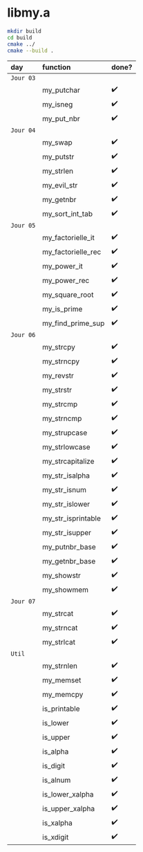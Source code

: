 libmy.a
=======

```bash
mkdir build
cd build
cmake ../
cmake --build .
```

| day | function | done? |
| :- | :- | :- |
|`Jour 03` |
| |my_putchar | :heavy_check_mark:
| |my_isneg | :heavy_check_mark:
| |my_put_nbr | :heavy_check_mark:
|`Jour 04` |
| |my_swap | :heavy_check_mark:
| |my_putstr | :heavy_check_mark:
| |my_strlen | :heavy_check_mark:
| |my_evil_str | :heavy_check_mark:
| |my_getnbr | :heavy_check_mark:
| |my_sort_int_tab | :heavy_check_mark:
|`Jour 05` |
| |my_factorielle_it | :heavy_check_mark:
| |my_factorielle_rec | :heavy_check_mark:
| |my_power_it | :heavy_check_mark:
| |my_power_rec | :heavy_check_mark:
| |my_square_root | :heavy_check_mark:
| |my_is_prime | :heavy_check_mark:
| |my_find_prime_sup | :heavy_check_mark:
|`Jour 06` |
| |my_strcpy | :heavy_check_mark:
| |my_strncpy | :heavy_check_mark:
| |my_revstr | :heavy_check_mark:
| |my_strstr | :heavy_check_mark:
| |my_strcmp | :heavy_check_mark:
| |my_strncmp | :heavy_check_mark:
| |my_strupcase | :heavy_check_mark:
| |my_strlowcase | :heavy_check_mark:
| |my_strcapitalize | :heavy_check_mark:
| |my_str_isalpha | :heavy_check_mark:
| |my_str_isnum | :heavy_check_mark:
| |my_str_islower | :heavy_check_mark:
| |my_str_isprintable | :heavy_check_mark:
| |my_str_isupper | :heavy_check_mark:
| |my_putnbr_base | :heavy_check_mark:
| |my_getnbr_base | :heavy_check_mark:
| |my_showstr | :heavy_check_mark:
| |my_showmem | :heavy_check_mark:
|`Jour 07` |
| |my_strcat | :heavy_check_mark:
| |my_strncat | :heavy_check_mark:
| |my_strlcat | :heavy_check_mark:
|`Util` |
| |my_strnlen | :heavy_check_mark:
| |my_memset | :heavy_check_mark:
| |my_memcpy | :heavy_check_mark:
| |is_printable | :heavy_check_mark:
| |is_lower | :heavy_check_mark:
| |is_upper | :heavy_check_mark:
| |is_alpha | :heavy_check_mark:
| |is_digit | :heavy_check_mark:
| |is_alnum | :heavy_check_mark:
| |is_lower_xalpha | :heavy_check_mark:
| |is_upper_xalpha | :heavy_check_mark:
| |is_xalpha | :heavy_check_mark:
| |is_xdigit | :heavy_check_mark:

